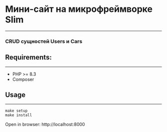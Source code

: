 # Мини-сайт на микрофреймворке Slim
____
### CRUD сущностей Users и Cars

## Requirements:
____
- PHP >= 8.3
- Composer

## Usage
____
```
make setup
make install
```
Open in browser: http://localhost:8000